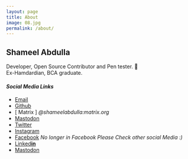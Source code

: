 ```yaml
---
layout: page
title: About
image: 08.jpg
permalink: /about/
---
```


## Shameel Abdulla
Developer, Open Source Contributor and Pen tester. 🖤   
Ex-Hamdardian, BCA graduate.    

#### *Social Media Links*
* [Email ](mailto:shameelabdullanp@disroot.org "Email id")    
* [Github](https://github.com/shameelabdullanp/ "Github")   
* [ Matrix ] *@shameelabdulla:matrix.org*   
* <a rel="me" href="https://mastodon.social/@shameelabdulla">Mastodon </a>
* [Twitter]( https://twitter.com/shameel_abdulla "Twitter")
* [Instagram]( https://www.instagram.com/abdulla_shameel/ "Instagram")
* [Facebook]( https://www.fb.com/shameel.abdulla.np/ "No longer in Facebook") *No longer in Facebook Please Check other social Media :)*    
* [Linked**in**](https://www.linkedin.com/in/shameel-abdulla-a49121147/ "Linkedin")
* <a rel="me" href="https://koyu.space/@shameelabdulla">Mastodon</a>
